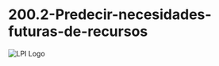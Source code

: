 # 200.2-Predecir-necesidades-futuras-de-recursos
![LPI Logo](../../../wallpaper/et_linux.png "Buscando al hombre nuevo")
